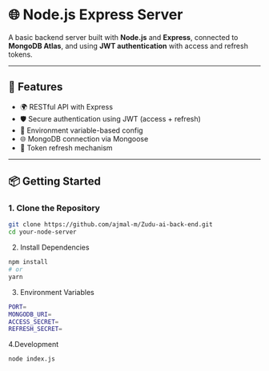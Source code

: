 # 🌐 Node.js Express Server

A basic backend server built with **Node.js** and **Express**, connected to **MongoDB Atlas**, and using **JWT authentication** with access and refresh tokens.

---

## 🚀 Features

- 🌍 RESTful API with Express
- 🛡️ Secure authentication using JWT (access + refresh)
- 🌱 Environment variable-based config
- 🌐 MongoDB connection via Mongoose
- 🔄 Token refresh mechanism

---

## 📦 Getting Started

### 1. Clone the Repository

```bash
git clone https://github.com/ajmal-m/Zudu-ai-back-end.git
cd your-node-server
```

2. Install Dependencies

```bash
npm install
# or
yarn

```
3. Environment Variables
```bash
PORT=
MONGODB_URI=
ACCESS_SECRET=
REFRESH_SECRET=


```

4.Development

```bash
node index.js
```


